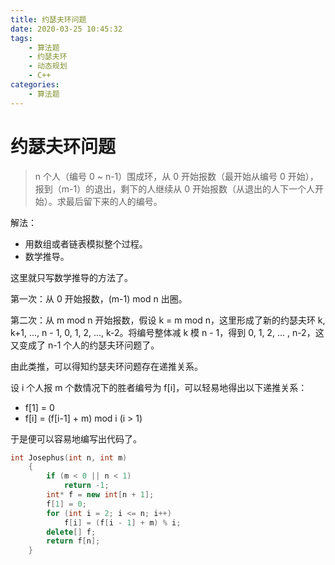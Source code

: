 ```yaml
---
title: 约瑟夫环问题
date: 2020-03-25 10:45:32
tags:
	- 算法题
	- 约瑟夫环
	- 动态规划
	- C++
categories:
	- 算法题
---
```

# 约瑟夫环问题

> n 个人（编号 0 ~ n-1）围成环，从 0 开始报数（最开始从编号 0 开始），报到（m-1）的退出，剩下的人继续从 0 开始报数（从退出的人下一个人开始）。求最后留下来的人的编号。

解法：

- 用数组或者链表模拟整个过程。
- 数学推导。

这里就只写数学推导的方法了。

第一次：从 0 开始报数，(m-1) mod n 出圈。

第二次：从 m mod n 开始报数，假设 k = m mod n，这里形成了新的约瑟夫环 k, k+1, ..., n - 1, 0, 1, 2, ..., k-2。将编号整体减 k 模 n - 1，得到 0, 1, 2, ... , n-2，这又变成了 n-1 个人的约瑟夫环问题了。

由此类推，可以得知约瑟夫环问题存在递推关系。

设 i 个人报 m 个数情况下的胜者编号为 f[i]，可以轻易地得出以下递推关系：

- f[1] = 0
- f[i] = (f[i-1] + m) mod i (i > 1)

于是便可以容易地编写出代码了。

```cpp
int Josephus(int n, int m)
    {
        if (m < 0 || n < 1)
            return -1;
        int* f = new int[n + 1];
        f[1] = 0;
        for (int i = 2; i <= n; i++) 
            f[i] = (f[i - 1] + m) % i;
        delete[] f;
        return f[n];
    }
```
